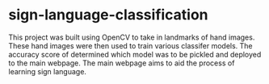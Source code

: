 # sign-language-classification
This project was built using OpenCV to take in landmarks of hand images. 
These hand images were then used to train various classifer models. 
The accuracy score of determined which model was to be pickled and deployed to the main webpage.
The main webpage aims to aid the process of learning sign language. 
